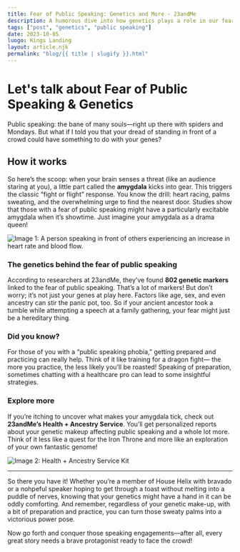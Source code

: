 ```yaml
---
title: Fear of Public Speaking: Genetics and More - 23andMe
description: A humorous dive into how genetics plays a role in our fear of public speaking, plus some fun suggestions on how to tackle it.
tags: ["post", "genetics", "public speaking"]
date: 2023-10-05
luogo: Kings Landing
layout: article.njk
permalink: "blog/{{ title | slugify }}.html"
---
```


Let's talk about Fear of Public Speaking & Genetics
===================================================

Public speaking: the bane of many souls—right up there with spiders and Mondays. But what if I told you that your dread of standing in front of a crowd could have something to do with your genes? 

How it works
-------------

So here’s the scoop: when your brain senses a threat (like an audience staring at you), a little part called the **amygdala** kicks into gear. This triggers the classic “fight or flight” response. You know the drill: heart racing, palms sweating, and the overwhelming urge to find the nearest door. Studies show that those with a fear of public speaking might have a particularly excitable amygdala when it’s showtime. Just imagine your amygdala as a drama queen!

![Image 1: A person speaking in front of others experiencing an increase in heart rate and blood flow.](https://pub-prd-seohub-us-west-2.s3.us-west-2.amazonaws.com/wp-content/uploads/sites/2/2021/08/Screen-Shot-2021-08-12-at-3.47.09-PM.png)

### The genetics behind the fear of public speaking

According to researchers at 23andMe, they’ve found **802 genetic markers** linked to the fear of public speaking. That’s a lot of markers! But don’t worry; it’s not just your genes at play here. Factors like age, sex, and even ancestry can stir the panic pot, too. So if your ancient ancestor took a tumble while attempting a speech at a family gathering, your fear might just be a hereditary thing. 

### Did you know?

For those of you with a “public speaking phobia,” getting prepared and practicing can really help. Think of it like training for a dragon fight— the more you practice, the less likely you’ll be roasted! Speaking of preparation, sometimes chatting with a healthcare pro can lead to some insightful strategies.

### Explore more

If you’re itching to uncover what makes your amygdala tick, check out **23andMe’s Health + Ancestry Service**. You’ll get personalized reports about your genetic makeup affecting public speaking and a whole lot more. Think of it less like a quest for the Iron Throne and more like an exploration of your own fantastic genome! 

![Image 2: Health + Ancestry Service Kit](https://pub-prd-seohub-us-west-2.s3.us-west-2.amazonaws.com/wp-content/uploads/sites/2/2022/03/HA-Kit-Image-1.png)

---

So there you have it! Whether you’re a member of House Helix with bravado or a nohpeful speaker hoping to get through a toast without melting into a puddle of nerves, knowing that your genetics might have a hand in it can be oddly comforting. And remember, regardless of your genetic make-up, with a bit of preparation and practice, you can turn those sweaty palms into a victorious power pose.

Now go forth and conquer those speaking engagements—after all, every great story needs a brave protagonist ready to face the crowd!